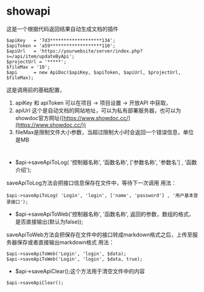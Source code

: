 # showapi
这是一个根据代码返回结果自动生成文档的插件
```
$apiKey   = '7d3*******************134';
$apiToken = 'a59*******************110';
$apiUrl   = 'https://yourwebsite/server/index.php?s=/api/item/updateByApi';
$projectUrl = '*****';
$fileMax = '10';
$api      = new ApiDoc($apiKey, $apiToken, $apiUrl, $projectUrl, $fileMax);
```
这是调用前的基础配置，
1. apiKey 和 apiToken 可以在项目 -> 项目设置 -> 开放API 中获取，
2. apiUrl 这个是自动文档的网站地址，可以为私有部署服务器，也可以为showdoc官方网址([https://www.showdoc.cc/](https://www.showdoc.cc/))
3. fileMax是限制文件大小参数，当超过限制大小时会返回一个错误信息，单位是MB

#
- $api->saveApiToLog( '控制器名称', '函数名称', ['参数名称', '参数名'] , '函数介绍');

saveApiToLog方法会把接口信息保存在文件中，等待下一次调用
用法：
```
$api->saveApiToLog( 'Login', 'login', ['name', 'password'] , '用户基本登录接口');
```

- $api->saveApiToWeb('控制器名称', '函数名称', 返回的参数，数组的格式，是否直接输出(默认为false));

saveApiToWeb方法会把保存在文件中的接口转成markdown格式之后，上传至服务器保存或者直接输出markdown格式
用法：
```
$api->saveApiToWeb('Login', 'login', $data);
$api->saveApiToWeb('Login', 'login', $data, true);
```

- $api->saveApiClear();这个方法用于清空文件中的内容
```
$api->saveApiClear();
```
